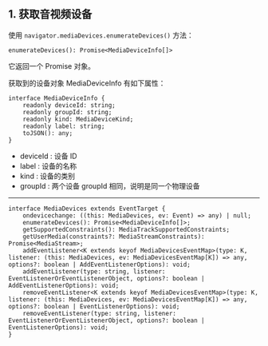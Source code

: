 ## 1. 获取音视频设备

使用 `navigator.mediaDevices.enumerateDevices()` 方法：

```
enumerateDevices(): Promise<MediaDeviceInfo[]>
```

它返回一个 Promise 对象。

获取到的设备对象 MediaDeviceInfo 有如下属性：

```
interface MediaDeviceInfo {
    readonly deviceId: string;
    readonly groupId: string;
    readonly kind: MediaDeviceKind;
    readonly label: string;
    toJSON(): any;
}
```

* deviceId : 设备 ID
* label : 设备的名称
* kind : 设备的类别
* groupId : 两个设备 groupId 相同，说明是同一个物理设备

---

```
interface MediaDevices extends EventTarget {
    ondevicechange: ((this: MediaDevices, ev: Event) => any) | null;
    enumerateDevices(): Promise<MediaDeviceInfo[]>;
    getSupportedConstraints(): MediaTrackSupportedConstraints;
    getUserMedia(constraints?: MediaStreamConstraints): Promise<MediaStream>;
    addEventListener<K extends keyof MediaDevicesEventMap>(type: K, listener: (this: MediaDevices, ev: MediaDevicesEventMap[K]) => any, options?: boolean | AddEventListenerOptions): void;
    addEventListener(type: string, listener: EventListenerOrEventListenerObject, options?: boolean | AddEventListenerOptions): void;
    removeEventListener<K extends keyof MediaDevicesEventMap>(type: K, listener: (this: MediaDevices, ev: MediaDevicesEventMap[K]) => any, options?: boolean | EventListenerOptions): void;
    removeEventListener(type: string, listener: EventListenerOrEventListenerObject, options?: boolean | EventListenerOptions): void;
}
```
